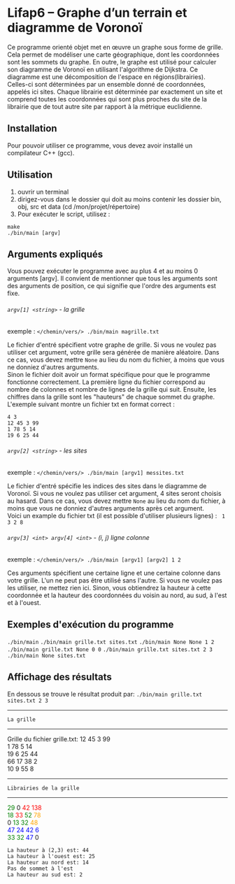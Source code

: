 # Lifap6 – Graphe d’un terrain et diagramme de Voronoï

Ce programme orienté objet met en œuvre un graphe sous forme de grille. Cela permet de modéliser une carte géographique, dont les coordonnées sont les sommets du graphe.
En outre, le graphe est utilisé pour calculer son diagramme de Voronoï en utilisant l'algorithme de Dijkstra. Ce diagramme est une décomposition de l'espace en régions(librairies). Celles-ci sont déterminées par un ensemble donné de coordonnées, appelés ici sites. Chaque librairie est déterminée par exactement un site et comprend toutes les coordonnées qui sont plus proches du site de la librairie que de tout autre site par rapport à la métrique euclidienne.

## Installation

Pour pouvoir utiliser ce programme, vous devez avoir installé un compilateur C++ (gcc).

## Utilisation

1. ouvrir un terminal
2. dirigez-vous dans le dossier qui doit au moins contenir les dossier bin, obj, src et data (cd /mon/projet/répertoire)
3. Pour exécuter le script, utilisez :

```
make
./bin/main [argv]
```

## Arguments expliqués

Vous pouvez exécuter le programme avec au plus 4 et au moins 0 arguments [argv]. Il convient de mentionner que tous les arguments sont des arguments de position, ce qui signifie que l'ordre des arguments est fixe.  

###### `argv[1] <string>` - la grille
exemple : `</chemin/vers/> ./bin/main magrille.txt `  

Le fichier d'entré spécifient votre graphe de grille. Si vous ne voulez pas utiliser cet argument, votre grille sera générée de manière aléatoire. Dans ce cas, vous devez mettre `None` au lieu du nom du fichier, à moins que vous ne donniez d'autres arguments.  
Sinon le fichier doit avoir un format spécifique pour que le programme fonctionne correctement. La première ligne du fichier correspond au nombre de colonnes et nombre de lignes de la grille qui suit. Ensuite, les chiffres dans la grille sont les "hauteurs" de chaque sommet du graphe.
L'exemple suivant montre un fichier txt en format correct :

```
4 3
12 45 3 99
1 78 5 14
19 6 25 44
```

###### `argv[2] <string>` - les sites

exemple : `</chemin/vers/> ./bin/main [argv1] messites.txt `

Le fichier d'entré spécifie les indices des sites dans le diagramme de Voronoï. Si vous ne voulez pas utiliser cet argument, 4 sites seront choisis au hasard. Dans ce cas, vous devez mettre `None` au lieu du nom du fichier, à moins que vous ne donniez d'autres arguments après cet argument.  
Voici un example du fichier txt (il est possible d'utiliser plusieurs lignes) :
` 1 3 2 8`

###### `argv[3] <int> argv[4] <int>` - (i, j) ligne colonne

exemple : `</chemin/vers/> ./bin/main [argv1] [argv2] 1 2 `

Ces arguments spécifient une certaine ligne et une certaine colonne dans votre grille. L'un ne peut pas être utilisé sans l'autre. Si vous ne voulez pas les utiliser, ne mettez rien ici. Sinon, vous obtiendrez la hauteur à cette coordonnée et la hauteur des coordonnées du voisin au nord, au sud, à l'est et à l'ouest.

## Exemples d'exécution du programme

```./bin/main```
```./bin/main grille.txt sites.txt```
```./bin/main None None 1 2```
```./bin/main grille.txt None 0 0```
```./bin/main grille.txt sites.txt 2 3```
```./bin/main None sites.txt```


## Affichage des résultats

En dessous se trouve le résultat produit par:
```./bin/main grille.txt sites.txt 2 3```


______________________________________________________
	La grille
______________________________________________________
Grille du fichier grille.txt:
12  45  3  99  
1  78  5  14  
19  6  25  44  
66  17  38  2  
10  9  55  8  
______________________________________________________
	Librairies de la grille
______________________________________________________
<span style="color:green">29</span> 0 <span style="color:red">42 138</span>  
<span style="color:green">18</span>  <span style="color:red">33</span>  <span style="color:green">52</span>  <span style="color:orange">78</span>  
0 <span style="color:green">13 32</span> <span style="color:orange">48</span>  
<span style="color:blue">47  24</span> <span style="color:blue">42  6</span>    
<span style="color:green">33  32</span> <span style="color:blue">47</span>  0

	La hauteur à (2,3) est: 44
	La hauteur à l'ouest est: 25
	La hauteur au nord est: 14
	Pas de sommet à l'est
	La hauteur au sud est: 2
